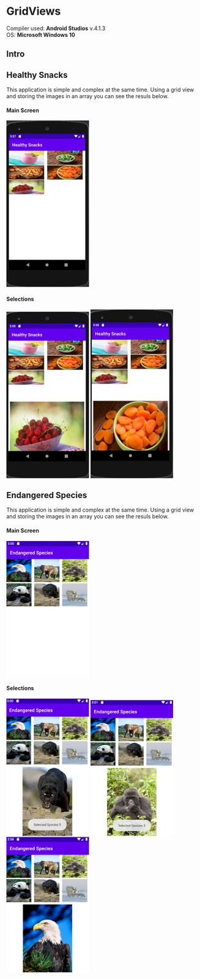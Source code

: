 # GridViews

Compiler used: **Android Studios** v.4.1.3 <br />
OS: **Microsoft Windows 10**

## Intro



## Healthy Snacks

This application is simple and complex at the same time. Using a grid view and storing the images in an array you can see the resuls below.

#### Main Screen

![Main](https://github.com/aquaman48/Android-Apps/blob/main/Screenshots/Healthy-Snacks-App/Healthy_Snacks_Main.PNG)

#### Selections

![Select1](https://github.com/aquaman48/Android-Apps/blob/main/Screenshots/Healthy-Snacks-App/Healthy_Snacks_Selections.PNG) ![Select2](https://github.com/aquaman48/Android-Apps/blob/main/Screenshots/Healthy-Snacks-App/Healthy_Snacks_Another_Selection.PNG)


## Endangered Species

This application is simple and complex at the same time. Using a grid view and storing the images in an array you can see the resuls below.

#### Main Screen

![Main](https://github.com/aquaman48/Android-Apps/blob/main/Screenshots/Endangered-Species/Endangered_Species_Main.PNG)

#### Selections

![Select](https://github.com/aquaman48/Android-Apps/blob/main/Screenshots/Endangered-Species/Endangered_Species_Selection.PNG) ![Select2](https://github.com/aquaman48/Android-Apps/blob/main/Screenshots/Endangered-Species/Endangered_Species_Another_Selection.PNG) ![Select3](https://github.com/aquaman48/Android-Apps/blob/main/Screenshots/Endangered-Species/Eagle.PNG)
